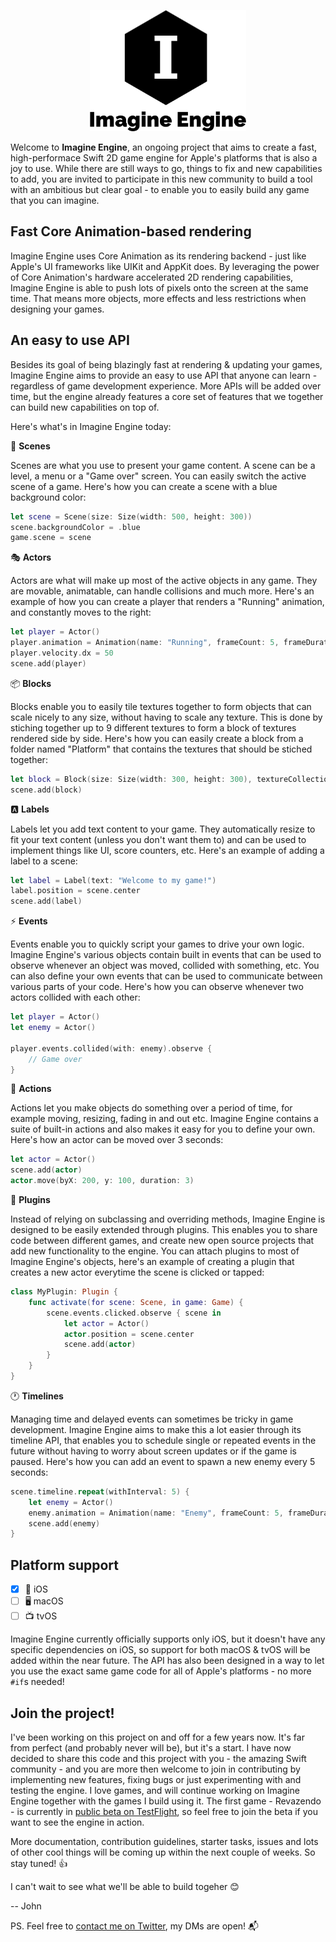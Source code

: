 <p align="center">
    <img src="Logo.png" width="250" max-width="50%" alt="Imagine Engine" />
</p>

Welcome to **Imagine Engine**, an ongoing project that aims to create a fast, high-performace Swift 2D game engine for Apple's platforms that is also a joy to use. While there are still ways to go, things to fix and new capabilities to add, you are invited to participate in this new community to build a tool with an ambitious but clear goal - to enable you to easily build any game that you can imagine.

## Fast Core Animation-based rendering

Imagine Engine uses Core Animation as its rendering backend - just like Apple's UI frameworks like UIKit and AppKit does. By leveraging the power of Core Animation's hardware accelerated 2D rendering capabilities, Imagine Engine is able to push lots of pixels onto the screen at the same time. That means more objects, more effects and less restrictions when designing your games.

## An easy to use API

Besides its goal of being blazingly fast at rendering & updating your games, Imagine Engine aims to provide an easy to use API that anyone can learn - regardless of game development experience. More APIs will be added over time, but the engine already features a core set of features that we together can build new capabilities on top of.

Here's what's in Imagine Engine today:

🌃 **Scenes**

Scenes are what you use to present your game content. A scene can be a level, a menu or a "Game over" screen. You can easily switch the active scene of a game. Here's how you can create a scene with a blue background color:

```swift
let scene = Scene(size: Size(width: 500, height: 300))
scene.backgroundColor = .blue
game.scene = scene
```

🎭 **Actors**

Actors are what will make up most of the active objects in any game. They are movable, animatable, can handle collisions and much more. Here's an example of how you can create a player that renders a "Running" animation, and constantly moves to the right:

```swift
let player = Actor()
player.animation = Animation(name: "Running", frameCount: 5, frameDuration: 0.15)
player.velocity.dx = 50
scene.add(player)
```

📦 **Blocks**

Blocks enable you to easily tile textures together to form objects that can scale nicely to any size, without having to scale any texture. This is done by stiching together up to 9 different textures to form a block of textures rendered side by side. Here's how you can easily create a block from a folder named "Platform" that contains the textures that should be stiched together:

```swift
let block = Block(size: Size(width: 300, height: 300), textureCollectionName: "Platform")
scene.add(block)
```

🅰️ **Labels**

Labels let you add text content to your game. They automatically resize to fit your text content (unless you don't want them to) and can be used to implement things like UI, score counters, etc. Here's an example of adding a label to a scene:

```swift
let label = Label(text: "Welcome to my game!")
label.position = scene.center
scene.add(label)
```

⚡️ **Events**

Events enable you to quickly script your games to drive your own logic. Imagine Engine's various objects contain built in events that can be used to observe whenever an object was moved, collided with something, etc. You can also define your own events that can be used to communicate between various parts of your code. Here's how you can observe whenever two actors collided with each other:

```swift
let player = Actor()
let enemy = Actor()

player.events.collided(with: enemy).observe {
    // Game over
}
```

🏃 **Actions**

Actions let you make objects do something over a period of time, for example moving, resizing, fading in and out etc. Imagine Engine contains a suite of built-in actions and also makes it easy for you to define your own. Here's how an actor can be moved over 3 seconds:

```swift
let actor = Actor()
scene.add(actor)
actor.move(byX: 200, y: 100, duration: 3)
```

🔌 **Plugins**

Instead of relying on subclassing and overriding methods, Imagine Engine is designed to be easily extended through plugins. This enables you to share code between different games, and create new open source projects that add new functionality to the engine. You can attach plugins to most of Imagine Engine's objects, here's an example of creating a plugin that creates a new actor everytime the scene is clicked or tapped:

```swift
class MyPlugin: Plugin {
    func activate(for scene: Scene, in game: Game) {
        scene.events.clicked.observe { scene in
            let actor = Actor()
            actor.position = scene.center
            scene.add(actor)
        }
    }
}
```

🕐 **Timelines**

Managing time and delayed events can sometimes be tricky in game development. Imagine Engine aims to make this a lot easier through its timeline API, that enables you to schedule single or repeated events in the future without having to worry about screen updates or if the game is paused. Here's how you can add an event to spawn a new enemy every 5 seconds:

```swift
scene.timeline.repeat(withInterval: 5) {
    let enemy = Actor()
    enemy.animation = Animation(name: "Enemy", frameCount: 5, frameDuration: 0.15)
    scene.add(enemy)
}
```

## Platform support

- [X] 📱 iOS
- [ ] 🖥 macOS
- [ ] 📺 tvOS

Imagine Engine currently officially supports only iOS, but it doesn't have any specific dependencies on iOS, so support for both macOS & tvOS will be added within the near future. The API has also been designed in a way to let you use the exact same game code for all of Apple's platforms - no more `#if`s needed!

## Join the project!

I've been working on this project on and off for a few years now. It's far from perfect (and probably never will be), but it's a start. I have now decided to share this code and this project with you - the amazing Swift community - and you are more then welcome to join in contributing by implementing new features, fixing bugs or just experimenting with and testing the engine. I love games, and will continue working on Imagine Engine together with the games I build using it. The first game - Revazendo - is currently in [public beta on TestFlight](http://www.revazendo.com), so feel free to join the beta if you want to see the engine in action.

More documentation, contribution guidelines, starter tasks, issues and lots of other cool things will be coming up within the next couple of weeks. So stay tuned! 👍

I can't wait to see what we'll be able to build togeher 😊

-- John

PS. Feel free to [contact me on Twitter](https://twitter.com/johnsundell), my DMs are open! 📬
